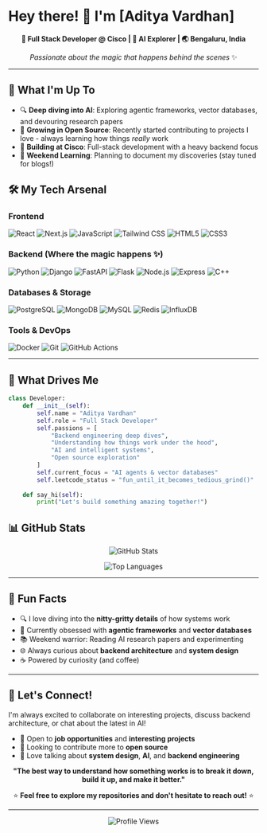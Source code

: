 # Hey there! 👋 I'm [Aditya Vardhan]

<div align="center">
  
**🔧 Full Stack Developer @ Cisco | 🧠 AI Explorer | 🌏 Bengaluru, India**

*Passionate about the magic that happens behind the scenes* ✨

</div>

---

## 🚀 What I'm Up To

- 🔍 **Deep diving into AI**: Exploring agentic frameworks, vector databases, and devouring research papers
- 🌱 **Growing in Open Source**: Recently started contributing to projects I love - always learning how things *really* work
- 💼 **Building at Cisco**: Full-stack development with a heavy backend focus
- 📝 **Weekend Learning**: Planning to document my discoveries (stay tuned for blogs!)

## 🛠️ My Tech Arsenal

### Frontend
![React](https://img.shields.io/badge/-React-61DAFB?style=flat-square&logo=react&logoColor=black)
![Next.js](https://img.shields.io/badge/-Next.js-000000?style=flat-square&logo=next.js&logoColor=white)
![JavaScript](https://img.shields.io/badge/-JavaScript-F7DF1E?style=flat-square&logo=javascript&logoColor=black)
![Tailwind CSS](https://img.shields.io/badge/-Tailwind%20CSS-38B2AC?style=flat-square&logo=tailwind-css&logoColor=white)
![HTML5](https://img.shields.io/badge/-HTML5-E34F26?style=flat-square&logo=html5&logoColor=white)
![CSS3](https://img.shields.io/badge/-CSS3-1572B6?style=flat-square&logo=css3&logoColor=white)

### Backend (Where the magic happens ✨)
![Python](https://img.shields.io/badge/-Python-3776AB?style=flat-square&logo=python&logoColor=white)
![Django](https://img.shields.io/badge/-Django-092E20?style=flat-square&logo=django&logoColor=white)
![FastAPI](https://img.shields.io/badge/-FastAPI-009688?style=flat-square&logo=fastapi&logoColor=white)
![Flask](https://img.shields.io/badge/-Flask-000000?style=flat-square&logo=flask&logoColor=white)
![Node.js](https://img.shields.io/badge/-Node.js-339933?style=flat-square&logo=node.js&logoColor=white)
![Express](https://img.shields.io/badge/-Express-000000?style=flat-square&logo=express&logoColor=white)
![C++](https://img.shields.io/badge/-C++-00599C?style=flat-square&logo=c%2B%2B&logoColor=white)

### Databases & Storage
![PostgreSQL](https://img.shields.io/badge/-PostgreSQL-336791?style=flat-square&logo=postgresql&logoColor=white)
![MongoDB](https://img.shields.io/badge/-MongoDB-47A248?style=flat-square&logo=mongodb&logoColor=white)
![MySQL](https://img.shields.io/badge/-MySQL-4479A1?style=flat-square&logo=mysql&logoColor=white)
![Redis](https://img.shields.io/badge/-Redis-DC382D?style=flat-square&logo=redis&logoColor=white)
![InfluxDB](https://img.shields.io/badge/-InfluxDB-22ADF6?style=flat-square&logo=influxdb&logoColor=white)

### Tools & DevOps
![Docker](https://img.shields.io/badge/-Docker-2496ED?style=flat-square&logo=docker&logoColor=white)
![Git](https://img.shields.io/badge/-Git-F05032?style=flat-square&logo=git&logoColor=white)
![GitHub Actions](https://img.shields.io/badge/-GitHub%20Actions-2088FF?style=flat-square&logo=github-actions&logoColor=white)

---

## 🎯 What Drives Me

```python
class Developer:
    def __init__(self):
        self.name = "Aditya Vardhan"
        self.role = "Full Stack Developer"
        self.passions = [
            "Backend engineering deep dives",
            "Understanding how things work under the hood",
            "AI and intelligent systems",
            "Open source exploration"
        ]
        self.current_focus = "AI agents & vector databases"
        self.leetcode_status = "fun_until_it_becomes_tedious_grind()"  # 😅
    
    def say_hi(self):
        print("Let's build something amazing together!")
```

## 📊 GitHub Stats

<div align="center">
  
![GitHub Stats](https://github-readme-stats.vercel.app/api?username=adtyavrdhn&show_icons=true&theme=tokyonight&hide_border=true)

![Top Languages](https://github-readme-stats.vercel.app/api/top-langs/?username=adtyavrdhn&layout=compact&theme=tokyonight&hide_border=true)

</div>

---

## 🌟 Fun Facts

- 🔍 I love diving into the **nitty-gritty details** of how systems work
- 🤖 Currently obsessed with **agentic frameworks** and **vector databases**
- 📚 Weekend warrior: Reading AI research papers and experimenting
- 🌐 Always curious about **backend architecture** and **system design**
- ☕ Powered by curiosity (and coffee)

---

## 🤝 Let's Connect!

I'm always excited to collaborate on interesting projects, discuss backend architecture, or chat about the latest in AI!

- 💼 Open to **job opportunities** and **interesting projects**
- 🤝 Looking to contribute more to **open source**
- 💬 Love talking about **system design**, **AI**, and **backend engineering**

<div align="center">

**"The best way to understand how something works is to break it down, build it up, and make it better."**

⭐ **Feel free to explore my repositories and don't hesitate to reach out!** ⭐

</div>

---

<div align="center">
  <img src="https://komarev.com/ghpvc/?username=adtyavrdhn&color=blue&style=flat-square&label=Profile+Views" alt="Profile Views">
</div>
